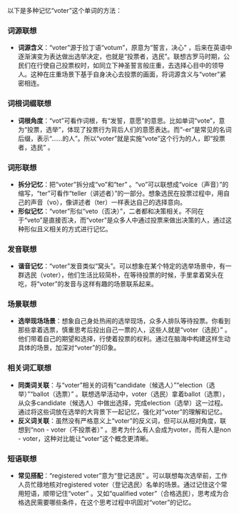 以下是多种记忆“voter”这个单词的方法：

### 词源联想
 - **词源含义**：“voter”源于拉丁语“votum”，原意为“誓言，决心” ，后来在英语中逐渐演变为表达做出选举决定，也就是“投票者，选民”。联想古罗马时期，公民们在行使自己投票权时，如同立下神圣誓言般庄重，去选择心目中的领导人。这种在庄重场景下基于自身决心去投票的画面，将词源含义与“voter”紧密相连。

### 词根词缀联想
 - **词根角度**：“vot”可看作词根，有“发誓，意愿”的意思。比如单词“vote”，意为“投票，选举”，体现了投票行为背后人们的意愿表达。而“-er”是常见的名词后缀，表示“……的人”。所以“voter”就是实施“vote”这个行为的人，即“投票者，选民” 。

### 词形联想
 - **拆分记忆**：把“voter”拆分成“vo”和“ter” 。“vo”可以联想成“voice（声音）”的缩写，“ter”可看作“teller（讲述者）”的一部分。想象选民在投票过程中，用自己的声音（vo），像讲述者（ter）一样表达自己的选择意向。
 - **形似记忆**：“voter”形似“veto（否决）”，二者都和决策相关。不同在于“veto”是直接否决，而“voter”是众多人中通过投票来做出决策的人，通过这种形似且义相关的方式进行记忆。

### 发音联想
 - **谐音记忆**：“voter”发音类似“窝头”。可以想象在某个特定的选举场景中，有一群选民（voter），他们生活比较简朴，在等待投票的时候，手里拿着窝头在吃，将“voter”的发音与这样有趣的场景联系起来。

### 场景联想
 - **选举现场场景**：想象自己身处热闹的选举现场，众多人排队等待投票。你看到那些拿着选票，慎重思考后投出自己一票的人，这些人就是“voter（选民）” 。他们带着自己的期望和选择，行使着投票的权利。通过在脑海中构建这样生动具体的场景，加深对“voter”的印象。

### 相关词汇联想
 - **同类词关联**：与“voter”相关的词有“candidate（候选人）”“election（选举）”“ballot（选票）” 。联想选举活动中，voter（选民）拿着ballot（选票），从众多candidate（候选人）中做出选择，完成election（选举）这一过程。通过将这些词放在选举的大背景下一起记忆，强化对“voter”的理解和记忆。
 - **反义词关联**：虽然没有严格意义上“voter”的反义词，但可以从相对角度，联想到“non - voter（不投票者）” 。思考为什么有人会成为voter，而有人是non - voter，这种对比能让“voter”这个概念更清晰。

### 短语联想
 - **常见搭配**：“registered voter”意为“登记选民” 。可以联想每次选举前，工作人员忙碌地核对registered voter（登记选民）名单的场景。通过记住这个常用短语，顺带记住“voter” 。又如“qualified voter”（合格选民），思考成为合格选民需要哪些条件，在这个思考过程中巩固对“voter”的记忆。 